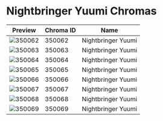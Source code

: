 # Nightbringer Yuumi Chromas



| Preview | Chroma ID | Name |
|---------|-----------|------|
| ![350062](https://raw.communitydragon.org/latest/plugins/rcp-be-lol-game-data/global/default/v1/champion-chroma-images/350/350062.png) | 350062 | Nightbringer Yuumi |
| ![350063](https://raw.communitydragon.org/latest/plugins/rcp-be-lol-game-data/global/default/v1/champion-chroma-images/350/350063.png) | 350063 | Nightbringer Yuumi |
| ![350064](https://raw.communitydragon.org/latest/plugins/rcp-be-lol-game-data/global/default/v1/champion-chroma-images/350/350064.png) | 350064 | Nightbringer Yuumi |
| ![350065](https://raw.communitydragon.org/latest/plugins/rcp-be-lol-game-data/global/default/v1/champion-chroma-images/350/350065.png) | 350065 | Nightbringer Yuumi |
| ![350066](https://raw.communitydragon.org/latest/plugins/rcp-be-lol-game-data/global/default/v1/champion-chroma-images/350/350066.png) | 350066 | Nightbringer Yuumi |
| ![350067](https://raw.communitydragon.org/latest/plugins/rcp-be-lol-game-data/global/default/v1/champion-chroma-images/350/350067.png) | 350067 | Nightbringer Yuumi |
| ![350068](https://raw.communitydragon.org/latest/plugins/rcp-be-lol-game-data/global/default/v1/champion-chroma-images/350/350068.png) | 350068 | Nightbringer Yuumi |
| ![350069](https://raw.communitydragon.org/latest/plugins/rcp-be-lol-game-data/global/default/v1/champion-chroma-images/350/350069.png) | 350069 | Nightbringer Yuumi |